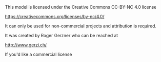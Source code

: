 This model is licensed under the Creative Commons CC-BY-NC 4.0 license

https://creativecommons.org/licenses/by-nc/4.0/

It can only be used for non-commercial projects and attribution is required.

It was created by Roger Gerzner who can be reached at

http://www.gerzi.ch/

If you'd like a commercial license
